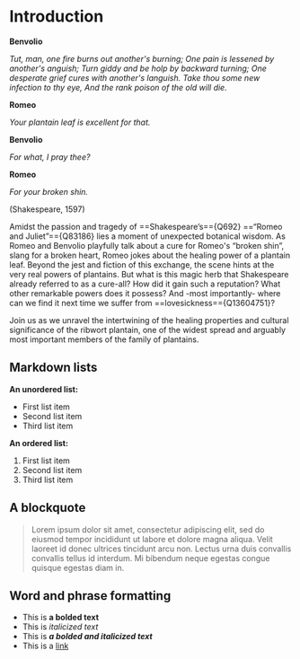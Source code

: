 <param ve-config 
       title="Plantago lanceolata (Ribwort Plantain)"
       author="Helena (Plant Planet Plate Limburg)"
       banner="https://upload.wikimedia.org/wikipedia/commons/a/ab/Plantago_lanceolata_109003604.jpg" 
       layout="vertical">


# Introduction

**Benvolio**

_Tut, man, one fire burns out another's burning;
One pain is lessened by another's anguish;
Turn giddy and be holp by backward turning;
One desperate grief cures with another's languish.
Take thou some new infection to thy eye,
And the rank poison of the old will die._                        

**Romeo**

_Your plantain leaf is excellent for that._

**Benvolio**

_For what, I pray thee?_

**Romeo**

_For your broken shin._

(Shakespeare, 1597)


Amidst the passion and tragedy of ==Shakespeare’s=={Q692} ==“Romeo and Juliet”=={Q83186} lies a moment of unexpected botanical wisdom. As Romeo and Benvolio playfully talk about a cure for Romeo's “broken shin”, slang for a broken heart, Romeo jokes about the healing power of a plantain leaf. Beyond the jest and fiction of this exchange, the scene hints at the very real powers of plantains. But what is this magic herb that Shakespeare already referred to as a cure-all? How did it gain such a reputation? What other remarkable powers does it possess? And -most importantly- where can we find it next time we suffer from ==lovesickness=={Q13604751}? 

Join us  as we unravel the intertwining of the healing properties and cultural significance of the ribwort plantain, one of the widest spread and arguably most important members of the family of plantains. 



## Markdown lists

**An unordered list:**
- First list item
- Second list item
- Third list item

**An ordered list:**
1. First list item
1. Second list item
1. Third list item

## A blockquote

> Lorem ipsum dolor sit amet, consectetur adipiscing elit, sed do eiusmod tempor incididunt ut labore et dolore magna aliqua. Velit laoreet id donec ultrices tincidunt arcu non. Lectus urna duis convallis convallis tellus id interdum. Mi bibendum neque egestas congue quisque egestas diam in. 

## Word and phrase formatting

- This is **a bolded text**
- This is _italicized text_
- This is ***a bolded and italicized text***
- This is a [link](https://some-url.net)